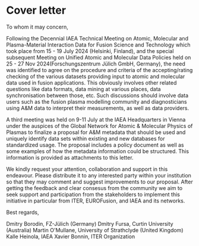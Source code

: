 # Cover letter

To whom it may concern,

Following the Decennial IAEA Technical Meeting on Atomic, Molecular and Plasma-Material Interaction Data for Fusion Science and Technology which took place from 15 - 19 July 2024 (Helsinki, Finland), and the special subsequent Meeting on Unified Atomic and Molecular Data Policies held on 25 - 27 Nov 2024(Forschungszentrum Jülich GmbH, Germany), the need was identified to agree on the procedure and criteria of the accepting/rating checking of the various datasets providing input to atomic and molecular data used in fusion applications. This obviously involves other related questions like data formats, data mining at various places, data synchronisation between those, etc. Such discussions should involve data users such as the fusion plasma modelling community and diagnosticians using A&M data to interpret their measurements, as well as data providers.

A third meeting was held on 9-11 July at the IAEA Headquarters in Vienna under the auspices of the Global Network for Atomic & Molecular Physics of Plasmas to finalize a proposal for A&M metadata that should be used and uniquely identify data sets within existing and new databases for standardized usage. The proposal includes a policy document as well as some examples of how the metadata information could be structured. This information is provided as attachments to this letter.

We kindly request your attention, collaboration and support in this endeavour. Please distribute it to any interested party within your institution so that they may comment and suggest improvements to our proposal. After getting the feedback and clear consesus from the community we aim to seek support and participation from the stakeholders to implement this initiative in particular from ITER, EUROFusion, and IAEA and its networks.

Best regards,

Dmitry Borodin, FZ-Jülich (Germany)
Dmitry Fursa, Curtin University (Australia)
Martin O'Mullane, University of Strathclyde (United Kingdom)
Kalle Heinola, IAEA
Xavier Bonnin, ITER Organization
